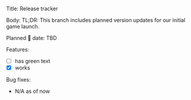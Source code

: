 Title: Release tracker

Body:
TL;DR: This branch includes planned version updates for our initial game launch.

Planned 🚢 date: TBD

Features:
- [ ] has green text
- [x] works

Bug fixes:
- N/A as of now

